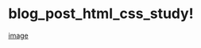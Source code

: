 # blog_post_html_css_study!

[image](https://user-images.githubusercontent.com/101134871/166569647-1b1f9343-9453-4eb1-9358-e19cddfcd923.png)
